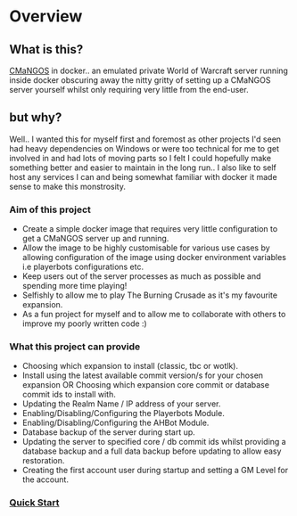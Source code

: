# Overview

## What is this?
[CMaNGOS](https://cmangos.net/) in docker.. an emulated private World of Warcraft server running inside docker obscuring away the nitty gritty of setting up a CMaNGOS server yourself whilst only requiring very little from the end-user.

## but why?
Well.. I wanted this for myself first and foremost as other projects I'd seen had heavy dependencies on Windows or were too technical for me to get involved in and had lots of moving parts so I felt I could hopefully make something better and easier to maintain in the long run.. I also like to self host any services I can and being somewhat familiar with docker it made sense to make this monstrosity.

###  Aim of this project

- Create a simple docker image that requires very little configuration to get a CMaNGOS server up and running.
- Allow the image to be highly customisable for various use cases by allowing configuration of the image using docker environment variables i.e playerbots configurations etc.
- Keep users out of the server processes as much as possible and spending more time playing!
- Selfishly to allow me to play The Burning Crusade as it's my favourite expansion.
- As a fun project for myself and to allow me to collaborate with others to improve my poorly written code :)

### What this project can provide

- Choosing which expansion to install (classic, tbc or wotlk).
- Install using the latest available commit version/s for your chosen expansion OR Choosing which expansion core commit or database commit ids to install with.
- Updating the Realm Name / IP address of your server.
- Enabling/Disabling/Configuring the Playerbots Module.
- Enabling/Disabling/Configuring the AHBot Module.
- Database backup of the server during start up.
- Updating the server to specified core / db commit ids whilst providing a database backup and a full data backup before updating to allow easy restoration.
- Creating the first account user during startup and setting a GM Level for the account.

### [Quick Start](https://github.com/beirbones/cmangos-in-docker/wiki/Quick-Start)
